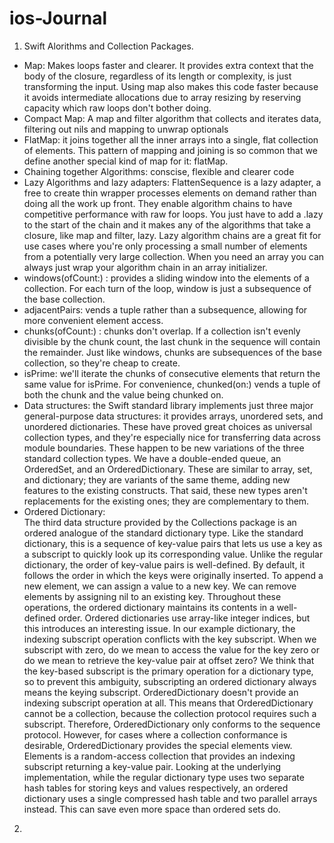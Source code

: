 # ios-Journal


1. Swift Alorithms and Collection Packages.
- Map: Makes loops faster and clearer. It provides extra context that the body of the closure, regardless of its length or complexity, is just transforming the input. Using map also makes this code faster because it avoids intermediate allocations due to array resizing by reserving capacity which raw loops don't bother doing.
- Compact Map: A map and filter algorithm that collects and iterates data, filtering out nils and mapping to unwrap optionals
- FlatMap: it joins together all the inner arrays into a single, flat collection of elements. This pattern of mapping and joining is so common that we define another special kind of map for it: flatMap. 
- Chaining together Algorithms: conscise, flexible and clearer code
- Lazy Algorithms and lazy adapters: FlattenSequence is a lazy adapter, a free to create thin wrapper processes elements on demand rather than doing all the work up front. They enable algorithm chains to have competitive performance with raw for loops. You just have to add a .lazy to the start of the chain and it makes any of the algorithms that take a closure, like map and filter, lazy. Lazy algorithm chains are a great fit for use cases where you're only processing a small number of elements from a potentially very large collection. When you need an array you can always just wrap your algorithm chain in an array initializer. 
- windows(ofCount:) : provides a sliding window into the elements of a collection. For each turn of the loop, window is just a subsequence of the base collection.
- adjacentPairs: vends a tuple rather than a subsequence, allowing for more convenient element access. 
- chunks(ofCount:) : chunks don't overlap. If a collection isn't evenly divisible by the chunk count, the last chunk in the sequence will contain the remainder. Just like windows, chunks are subsequences of the base collection, so they're cheap to create.
- isPrime: we'll iterate the chunks of consecutive elements that return the same value for isPrime. For convenience, chunked(on:) vends a tuple of both the chunk and the value being chunked on. 
- Data structures: the Swift standard library implements just three major general-purpose data structures: it provides arrays, unordered sets, and unordered dictionaries. These have proved great choices as universal collection types, and they're especially nice for transferring data across module boundaries. These happen to be new variations of the three standard collection types. We have a double-ended queue, an OrderedSet, and an OrderedDictionary. These are similar to array, set, and dictionary; they are variants of the same theme, adding new features to the existing constructs. That said, these new types aren't replacements for the existing ones; they are complementary to them. 
- Ordered Dictionary:  
The third data structure provided by the Collections package is an ordered analogue of the standard dictionary type. Like the standard dictionary, this is a sequence of key-value pairs that lets us use a key as a subscript to quickly look up its corresponding value. Unlike the regular dictionary, the order of key-value pairs is well-defined. By default, it follows the order in which the keys were originally inserted. To append a new element, we can assign a value to a new key. We can remove elements by assigning nil to an existing key. Throughout these operations, the ordered dictionary maintains its contents in a well-defined order.
Ordered dictionaries use array-like integer indices, but this introduces an interesting issue. In our example dictionary, the indexing subscript operation conflicts with the key subscript. When we subscript with zero, do we mean to access the value for the key zero or do we mean to retrieve the key-value pair at offset zero? We think that the key-based subscript is the primary operation for a dictionary type, so to prevent this ambiguity, subscripting an ordered dictionary always means the keying subscript. OrderedDictionary doesn't provide an indexing subscript operation at all. This means that OrderedDictionary cannot be a collection, because the collection protocol requires such a subscript. Therefore, OrderedDictionary only conforms to the sequence protocol. However, for cases where a collection conformance is desirable, OrderedDictionary provides the special elements view. Elements is a random-access collection that provides an indexing subscript returning a key-value pair. Looking at the underlying implementation, while the regular dictionary type uses two separate hash tables for storing keys and values respectively, an ordered dictionary uses a single compressed hash table and two parallel arrays instead. This can save even more space than ordered sets do. 
2.
